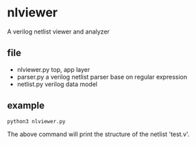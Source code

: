 
# nlviewer

A verilog netlist viewer and analyzer

## file 

- nlviewer.py   top, app layer
- parser.py     a verilog netlist parser base on regular expression
- netlist.py    verilog data model

## example

```shell
python3 nlviewer.py
```

The above command will print the structure of the netlist 'test.v'.


